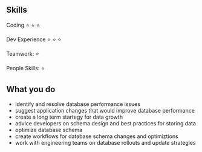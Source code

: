 ## Skills
Coding :star: :star: :star:

Dev Experience :star: :star: :star:

Teamwork: :star:

People Skills: :star:

## What you do
* identify and resolve database performance issues
* suggest application changes that would improve database performance
* create a long term startegy for data growth
* advice developers on schema design and best practices for storing data
* optimize database schema
* create workflows for database schema changes and optimiztions
* work with engineering teams on database rollouts and update strategies